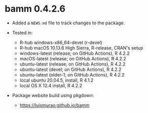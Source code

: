# bamm 0.4.2.6

* Added a `NEWS.md` file to track changes to the package.

* Tested in:
    - R-hub windows-x86_64-devel (r-devel)
    - R-hub  macOS 10.13.6 High Sierra, R-release, CRAN's setup
    - windows-latest (release; on GitHub Actions), R 4.2.2
    - macOS-latest (release; on GitHub Actions), R 4.2.2
    - ubuntu-latest (release; on GitHub Actions), R 4.2.2
    - ubuntu-latest (devel; on GitHub Actions), R 4.2.2
    - ubuntu-latest (older-1; on GitHub Actions), R 4.2.2
    - local ubuntu 20.04.5, install, R 4.1.2
    - local OS X 12.4 install, R 4.2.2
* Package website build using pkgdown:
    - https://luismurao.github.io/bamm
